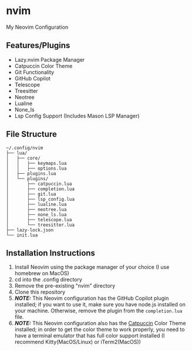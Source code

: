 # nvim
My Neovim Configuration

## Features/Plugins
- Lazy.nvim Package Manager
- Catpuccin Color Theme
- Git Functionality
- GitHub Copilot
- Telescope
- Treesitter
- Neotree
- Lualine
- None_ls
- Lsp Config Support (Includes Mason LSP Manager)

## File Structure
```
~/.config/nvim
├── lua/
│   ├── core/
│   │   ├── keymaps.lua
│   │   ├── options.lua
│   ├── plugins.lua
│   └── plugins/
│       ├── catpuccin.lua
│       ├── completion.lua
│       ├── git.lua
│       ├── lsp_config.lua
│       ├── lualine.lua
│       ├── neotree.lua
│       ├── none_ls.lua
│       ├── telescope.lua
│       └── treesitter.lua
├── lazy-lock.json
└── init.lua
```

## Installation Instructions
1. Install Neovim using the package manager of your choice (I use homebrew on MacOS)
2. cd into the .config directory
3. Remove the pre-existing "nvim" directory
4. Clone this repository
5. ***NOTE:*** This Neovim configuration has the GitHub Copilot plugin installed; if you want to use it, make sure you have node.js installed on your machine. Otherwise, remove the plugin from the `completion.lua` file.
6. ***NOTE:*** This Neovim configuration also has the [Catpuccin](https://github.com/catppuccin/catppuccin) Color Theme installed; in order to get the color theme to work properly, you need to have a terminal emulator that has full color support installed (I recommend Kitty(MacOS/Linux) or iTerm2(MacOS))
